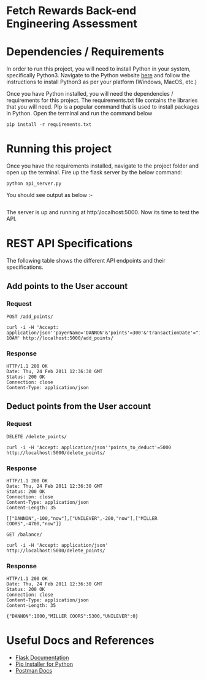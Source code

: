 # Fetch Rewards Back-end Engineering Assessment

# Dependencies / Requirements
In order to run this project, you will need to install Python in your system, specifically Python3. Navigate to the Python website [here](https://www.python.org/downloads/) and follow the instructions to install Python3 as per your platform (Windows, MacOS, etc.)

Once you have Python installed, you will need the dependencies / requirements for this project. The requirements.txt file contains the libraries that you will need. Pip is a popular command that is used to install packages in Python. Open the terminal and run the command below

```
pip install -r requirements.txt
```
# Running this project

Once you have the requirements installed, navigate to the project folder and open up the terminal. Fire up the flask server by the below command:

```
python api_server.py
```
You should see output as below :-
```

```

The server is up and running at http:\\localhost:5000. Now its time to test the API.

# REST API Specifications

The following table shows the different API endpoints and their specifications. 

## Add points to the User account

### Request

`POST /add_points/`

    curl -i -H 'Accept: application/json''payerName='DANNON'&'points'=300'&'transactionDate'="10/31 10AM' http://localhost:5000/add_points/

### Response

    HTTP/1.1 200 OK
    Date: Thu, 24 Feb 2011 12:36:30 GMT
    Status: 200 OK
    Connection: close
    Content-Type: application/json


## Deduct points from the User account

### Request

`DELETE /delete_points/`

    curl -i -H 'Accept: application/json''points_to_deduct'=5000 http://localhost:5000/delete_points/

### Response

    HTTP/1.1 200 OK
    Date: Thu, 24 Feb 2011 12:36:30 GMT
    Status: 200 OK
    Connection: close
    Content-Type: application/json
    Content-Length: 35

    [["DANNON",-100,"now"],["UNILEVER",-200,"now"],["MILLER COORS",-4700,"now"]]

`GET /balance/`

    curl -i -H 'Accept: application/json' http://localhost:5000/delete_points/

### Response

    HTTP/1.1 200 OK
    Date: Thu, 24 Feb 2011 12:36:30 GMT
    Status: 200 OK
    Connection: close
    Content-Type: application/json
    Content-Length: 35

    {"DANNON":1000,"MILLER COORS":5300,"UNILEVER":0}

# Useful Docs and References
* [Flask Documentation](https://flask.palletsprojects.com/en/1.1.x/)
* [Pip Installer for Python](https://pypi.org/project/pip/)
* [Postman Docs](https://learning.postman.com/docs/getting-started/introduction/)



